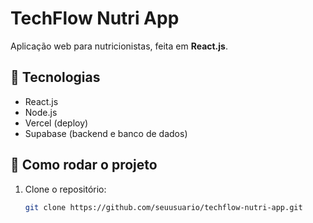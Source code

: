 # TechFlow Nutri App

Aplicação web para nutricionistas, feita em **React.js**.

## 🚀 Tecnologias
- React.js
- Node.js
- Vercel (deploy)
- Supabase (backend e banco de dados)

## 📌 Como rodar o projeto
1. Clone o repositório:
   ```bash
   git clone https://github.com/seuusuario/techflow-nutri-app.git
